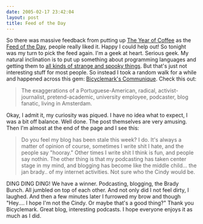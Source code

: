 ```yaml
---
date: 2005-02-17 23:42:04
layout: post
title: Feed of the Day
---
```


So there was massive feedback from putting up [The Year of Coffee](http://www.thecoolkids.us/coffee/index.php) as the [Feed of the Day](http://www.feedster.com/fotd.php), people really liked it. Happy I could help out! So tonight was my turn to pick the feed again. I'm a geek at heart. Serious geek. My natural inclination is to put up something about programming languages and getting them to [all kinds of strange and spooky things](http://lambda-the-ultimate.org/). But that's just not interesting stuff for most people. So instead I took a random walk for a while and happened across this gem: [Bicyclemark's Communique](http://www.bicyclemark.org/blog.html). Check this out:





> The exaggerations of a Portuguese-American, radical, activist-journalist, pretend-academic, university employee, podcaster, blog fanatic, living in Amsterdam.





Okay, I admit it, my curiosity was piqued. I have no idea what to expect, I was a bit off balance. Well done. The post themselves are very amusing. Then I'm almost at the end of the page and I see this:





> Do you feel my blog has been stale this week? I do. It's always a matter of opinion of course, sometimes I write shit I hate, and the people say "hooray." Other times I write shit I think is fun, and people say nothin. The other thing is that my podcasting has taken center stage in my mind, and blogging has become like the middle child... the jan brady.. of my internet activities. Not sure who the Cindy would be.





DING DING DING! We have a winner. Podcasting, blogging, the Brady Bunch. All jumbled on top of each other. And not only did I not feel dirty, I laughed. And then a few minutes later I furrowed my brow and though "Hey.... I hope I'm not the Cindy. Or maybe that's a good thing?" Thank you Bicyclemark. Great blog, interesting podcasts. I hope everyone enjoys it as much as I did.
